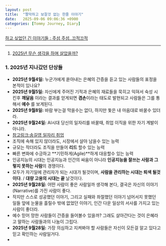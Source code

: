 ```yaml
---
layout: post
title:  "짤막하고 보잘것 없는 한줄 이야기"
date:   2025-09-06 09:06:36 +0900
categories: [Tommy Journey, Diary]
---
```


[하고 싶었던 긴 이야기들 : 주섬 주섬..끄적끄적](https://2stepway.tistory.com/)

------

1. [2025년 무슨 생각을 하며 살았을까?](#1-2025년-지나갔던-단상들)

### 1. 2025년 지나갔던 단상들

- **2025년 9월4일:** 누군가에게 쏟아내는 은혜의 간증을 듣고 있는 사람들의 표정을 본적이 있나요?
- **2025년 9월5일:** 자신에게 주어진 기적과 은혜의 재료들을 묵히고 익혀서 숙성 시킨후 **깨달음** 이라는 결과를 얻게되면 **겸손**이라는 
태도로 발현되고 사람들은 그를 통해서 **예수** 를 보게된다.  
- **2025년 9월8일:** 바람 부는걸 막을수는 없다, 하지만 돛은 내 마음대로 바꿀수 있더라. 
- **2025년 9월24일:** AI시대 당신의 일자리를 바꿀때, 취업 이직을 위한 자기 계발이 아니라. 
- [참고링크:송길영 일자리 취업](https://www.youtube.com/watch?v=lVVPmhJjCjA&fbclid=IwY2xjawNAPmlleHRuA2FlbQIxMABicmlkETF2TzJrd2RIMG5xdGhzTkdhAR5FEBKi2HqLIox5mwkswVtHdhZ3I1f7oxQUWNtxOHgq4p8lYS2ltVDtI67dpQ_aem_DTQAC_4MlE54cXiH6FPtnQ)
- 조직에 속해 있지 않더라도, 시장에서 살아 남을수 있는 능력 
- 규모는 작더라도 조직을 만들어 **리드** 할수 있는 능력 
- 빠른 변화에 수긍하고 **기민하게(Agile)**하게 대응할수 있는 능력
- 인공지능의 시대는 인공지능과 인간의 싸움이 아니라 **인공지능을 잘쓰는 사람과 그렇지 못하는 사람**의 경쟁이다.  
- 모두가 자기일에 관리자가 되는 시대가 될것이며, **사람을 관리하는 시대는 퇴색 될것이다**. / **대량 고용의 시대는 끝** 날것이다.
- **2025년 9월28일:** 어떤 사람이 좋은 사람일까 생각해 본다, 결국은 자신의 이야기(Narrative)를 가진 사람이 좋다. 
- 작지만 스스로 성공했던 이야기, 그리고 실패와 좌절했던 이야기 넘어서지 못했던 일들 앞에 눈물을 흘릴수 밖에 없었던 이야기, 인간 다운 일상의 서사를 가지고 있는 사람이 좋더라. 
- 예수 믿어 망한 사람들이 간증을 들어볼수 있을까? 그래도 살아간다는 것이 은혜라고 말하는 사람들과의 나눔이 그립다.
- **2025년 9월28일:** 가장 의심하고 지켜봐야 할 사람들은 자신이 모든걸 알고 있다고 믿고 확인하는 사람일거다. 
- 